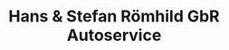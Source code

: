 ---
title: "Hans & Stefan Römhild GbR Autoservice"
url: /brotterode-trusetal/hans-und-stefan-roemhild-gbr-autoservice/
shop: Autowerkstatt
---